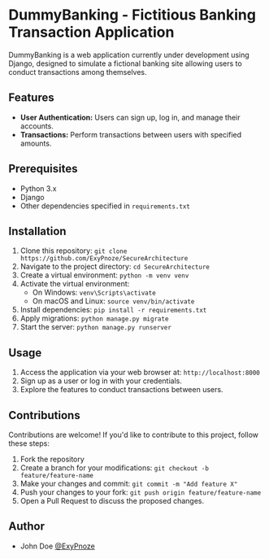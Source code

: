 # DummyBanking - Fictitious Banking Transaction Application

DummyBanking is a web application currently under development using Django, designed to simulate a fictional banking site allowing users to conduct transactions among themselves.

## Features

- **User Authentication:** Users can sign up, log in, and manage their accounts.
- **Transactions:** Perform transactions between users with specified amounts.

## Prerequisites

- Python 3.x
- Django
- Other dependencies specified in `requirements.txt`

## Installation

1. Clone this repository: `git clone https://github.com/ExyPnoze/SecureArchitecture`
2. Navigate to the project directory: `cd SecureArchitecture`
3. Create a virtual environment: `python -m venv venv`
4. Activate the virtual environment:
   - On Windows: `venv\Scripts\activate`
   - On macOS and Linux: `source venv/bin/activate`
5. Install dependencies: `pip install -r requirements.txt`
6. Apply migrations: `python manage.py migrate`
7. Start the server: `python manage.py runserver`

## Usage

1. Access the application via your web browser at: `http://localhost:8000`
2. Sign up as a user or log in with your credentials.
3. Explore the features to conduct transactions between users.

## Contributions

Contributions are welcome! If you'd like to contribute to this project, follow these steps:

1. Fork the repository
2. Create a branch for your modifications: `git checkout -b feature/feature-name`
3. Make your changes and commit: `git commit -m "Add feature X"`
4. Push your changes to your fork: `git push origin feature/feature-name`
5. Open a Pull Request to discuss the proposed changes.

## Author

- John Doe [@ExyPnoze](https://github.com/ExyPnoze)

